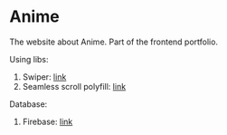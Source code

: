 # Anime
The website about Anime. Part of the frontend portfolio.

Using libs:
1. Swiper: [link](https://swiperjs.com/)
2. Seamless scroll polyfill: [link](https://www.npmjs.com/package/seamless-scroll-polyfill)

Database:
1. Firebase: [link]( https://firebase.google.com/index.html)

